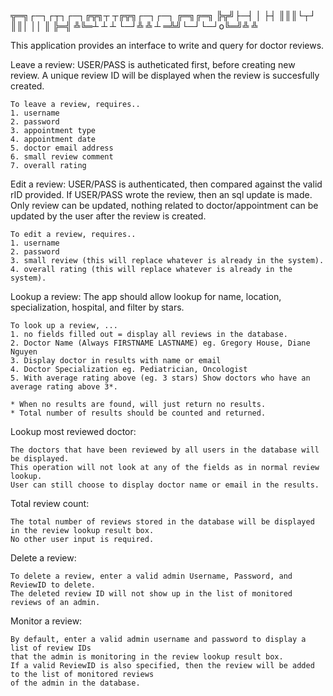 ╦═╗┌─┐┌┬┐┌─┐╔╦╗┬ ┬╔╦╗┌─┐┌─┐ ╔═╗╔═╗
╠╦╝├─┤ │ ├┤ ║║║└┬┘ ║║│ ││   ║  ╠═╣
╩╚═┴ ┴ ┴ └─┘╩ ╩ ┴ ═╩╝└─┘└─┘o╚═╝╩ ╩

This application provides an interface to write and query for doctor reviews. 

Leave a review:
	USER/PASS is autheticated first, before creating new review. A unique review ID will be displayed when the review is succesfully created.

	To leave a review, requires..
	1. username
	2. password
	3. appointment type
	4. appointment date
	5. doctor email address
	6. small review comment
	7. overall rating



Edit a review:
	USER/PASS is authenticated, then compared against the valid rID provided. If USER/PASS
	wrote the review, then an sql update is made. Only review can be updated, nothing
	related to doctor/appointment can be updated by the user after the review is created.

	To edit a review, requires..
	1. username
	2. password
	3. small review (this will replace whatever is already in the system).
	4. overall rating (this will replace whatever is already in the system).

		
		
Lookup a review:
	The app should allow lookup for name, location, specialization, hospital, and filter by stars. 
	
	To look up a review, ...
	1. no fields filled out = display all reviews in the database.
	2. Doctor Name (Always FIRSTNAME LASTNAME) eg. Gregory House, Diane Nguyen
	3. Display doctor in results with name or email
	4. Doctor Specialization eg. Pediatrician, Oncologist
	5. With average rating above (eg. 3 stars) Show doctors who have an average rating above 3*.
	
	* When no results are found, will just return no results.
	* Total number of results should be counted and returned.



Lookup most reviewed doctor:

	The doctors that have been reviewed by all users in the database will be displayed. 
	This operation will not look at any of the fields as in normal review lookup.
	User can still choose to display doctor name or email in the results.



Total review count:

	The total number of reviews stored in the database will be displayed in the review lookup result box.
	No other user input is required.


Delete a review:

	To delete a review, enter a valid admin Username, Password, and ReviewID to delete.
	The deleted review ID will not show up in the list of monitored reviews of an admin.



Monitor a review:

	By default, enter a valid admin username and password to display a list of review IDs 
	that the admin is monitoring in the review lookup result box.
	If a valid ReviewID is also specified, then the review will be added to the list of monitored reviews 
	of the admin in the database.
	



